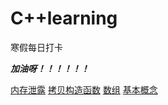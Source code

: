 # C++learning
寒假每日打卡

***加油呀！！！！！！***

[内存泄露](https://github.com/logic-life/C-learning/blob/main/memory_leak/README.md)
[拷贝构造函数](https://github.com/logic-life/C-learning/tree/main/class/%E6%8B%B7%E8%B4%9D%E6%9E%84%E9%80%A0%E5%87%BD%E6%95%B0)
[数组](https://github.com/logic-life/C-learning/blob/main/array/README.md)
[基本概念](https://github.com/logic-life/C-learning/tree/main/基本概念)
